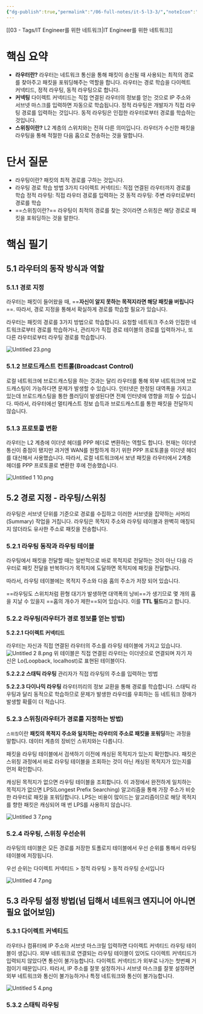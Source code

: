 ```yaml
---
{"dg-publish":true,"permalink":"/06-full-notes/it-5-l3-3/","noteIcon":""}
---
```


[[03 - Tags/IT Engineer를 위한 네트워크\|IT Engineer를 위한 네트워크]]
# 핵심 요약
- **라우터란?**
	라우터는 네트워크 통신을 통해 패킷이 송신될 때 사용되는 최적의 경로를 찾아주고 패킷을 포워딩해주는 역할을 합니다.
	라우터는 경로 학습을 다이렉트 커넥티드, 정적 라우팅, 동적 라우팅으로 합니다.
- **커넥팅**
	다이렉트 커넥티드는 직접 연결된 라우터의 정보를 얻는 것으로 IP 주소와 서브넷 마스크를 입력하면 자동으로 학습됩니다.
	정적 라우팅은 개발자가 직접 라우팅 경로를 입력하는 것입니다.
	동적 라우팅은 인접한 라우터로부터 경로를 학습하는 것입니다.
- **스위칭이란?**
	L2 계층의 스위치와는 전혀 다른 의미입니다. 라우터가 수신한 패킷을 라우팅을 통해 적절한 다음 홉으로 전송하는 것을 말합니다.
# 단서 질문
- 라우팅이란?
    패킷의 최적 경로를 구하는 것입니다.
- 라우팅 경로 학습 방법 3가지
    다이렉트 커넥티드: 직접 연결된 라우터까지 경로를 학습
    정적 라우팅: 직접 라우터 경로를 입력하는 것
    동적 라우팅: 주변 라우터로부터 경로를 학습
- ==스위칭이란?==
    라우팅이 최적의 경로를 찾는 것이라면 스위칭은 해당 경로로 패킷을 포워딩하는 것을 말한다.
# 핵심 필기
## 5.1 라우터의 동작 방식과 역할
### 5.1.1 경로 지정
라우터는 패킷이 들어왔을 때, ==**자신이 알지 못하는 목적지라면 해당 패킷을 버립니다**==. 따라서, 경로 지정을 통해서 확실하게 경로를 학습할 필요가 있습니다.

라우터는 패킷의 경로를 3가지 방법으로 학습합니다. 요청할 네트워크 주소와 인접한 네트워크로부터 경로를 학습하거나, 관리자가 직접 경로 테이블의 경로를 입력하거나, 또 다른 라우터로부터 라우팅 경로를 학습합니다.

![Untitled 23.png](/img/user/image/Untitled%2023.png)

### 5.1.2 브로드캐스트 컨트롤(Broadcast Control)
로컬 네트워크에 브로드캐스팅을 하는 것과는 달리 라우터를 통해 외부 네트워크에 브로드캐스팅이 가능하다면 문제가 발생할 수 있습니다. 인터넷은 한정된 대역폭을 가지고 있는데 브로드캐스팅을 통한 플러딩이 발생된다면 전체 인터넷에 영향을 끼칠 수 있습니다. 따라서, 라우터에선 멀티캐스트 정보 습득과 브로드캐스트를 통한 패킷을 전달하지 않습니다.

### 5.1.3 프로토콜 변환

라우터는 L2 계층에 이더넷 헤더를 PPP 헤더로 변환하는 역할도 합니다. 현재는 이더넷 통신이 중점이 됐지만 과거엔 WAN를 원할하게 하기 위한 PPP 프로토콜을 이더넷 헤더를 대신해서 사용했습니다. 따라서, 로컬 네트워크에서 보낸 패킷을 라우터에서 2계층 헤더를 PPP 프로토콜로 변환한 후에 전송했습니다.

![Untitled 1 10.png](/img/user/image/Untitled%201%2010.png)

## 5.2 경로 지정 - 라우팅/스위칭

라우팅은 서브넷 단위를 기준으로 경로를 수집하고 이러한 서브넷을 집약하는 서머리(Summary) 작업을 거칩니다. 라우팅은 목적지 주소와 라우팅 테이블과 완벽히 매칭되지 않더라도 유사한 주소로 패킷을 전송합니다.

### 5.2.1 라우팅 동작과 라우팅 테이블

라우팅에서 패킷을 전달할 때는 일반적으로 바로 목적지로 전달하는 것이 아닌 다음 라우터로 패킷 전달을 반복하다가 목적지에 도달하면 목적지에 패킷을 전달합니다.

따라서, 라우팅 테이블에는 목적지 주소와 다음 홉의 주소가 저장 되어 있습니다.

==라우팅도 스위치처럼 환형 대기가 발생하면 대역폭의 낭비==가 생기므로 몇 개의 홉을 지날 수 있을지 ==홉의 개수가 제한==되어 있습니다. 이를 **TTL 필드**라고 합니다.

### 5.2.2 라우팅(라우터가 경로 정보를 얻는 방법)

**5.2.2.1 다이렉트 커넥티드**

라우터는 자신과 직접 연결된 라우터의 주소를 라우팅 테이블에 가지고 있습니다.
![Untitled 2 8.png](/img/user/image/Untitled%202%208.png)
위 테이블은 직접 연결된 라우터는 이더넷으로 연결되며 자기 자신은 Lo(Loopback, localhost)로 표현된 테이블이다.

**5.2.2.2 스태틱 라우팅**
관리자가 직접 라우팅의 주소를 입력하는 방법

**5.2.2.3 다이나믹 라우팅**
라우터끼리의 정보 교환을 통해 경로를 학습합니다. 스태틱 라우팅과 달리 동적으로 학습하므로 문제가 발생한 라우터를 우회하는 등 네트워크 장애가 발생할 확률이 더 적습니다.

### 5.2.3 스위칭(라우터가 경로를 지정하는 방법)

`스위칭`이란 **패킷의 목적지 주소와 일치하는 라우터의 주소로 패킷을 포워딩**하는 과정을 말합니다. 데이터 계층의 장비인 스위치와는 다릅니다.

패킷을 라우팅 테이블에서 검색하기 이전에 캐싱된 목적지가 있는지 확인합니다. 패킷은 스위칭 과정에서 바로 라우팅 테이블을 조회하는 것이 아닌 캐싱된 목적지가 있는지를 먼저 확인합니다.

캐싱된 목적지가 없으면 라우팅 테이블을 조회합니다. 이 과정에서 완전하게 일치하는 목적지가 없으면 LPS(Longest Prefix Searching) 알고리즘을 통해 가장 주소가 비슷한 라우터로 패킷을 포워딩합니다. LPS는 비용이 많이드는 알고리즘이므로 해당 목적지를 향한 패킷은 캐싱되어 매 번 LPS를 사용하지 않습니다.

![Untitled 3 7.png](/img/user/image/Untitled%203%207.png)

### 5.2.4 라우팅, 스위칭 우선순위
라우팅의 테이블은 모든 경로를 저장한 토폴로지 테이블에서 우선 순위를 통해서 라우팅 테이블에 저장됩니다.

우선 순위는 다이렉트 커넥티드 > 정적 라우팅 > 동적 라우팅 순서입니다

![Untitled 4 7.png](/img/user/image/Untitled%204%207.png)

## 5.3 라우팅 설정 방법(넘 딥해서 네트워크 엔지니어 아니면 필요 없어보임)

### 5.3.1 다이렉트 커넥티드

라우터나 컴퓨터에 IP 주소와 서브넷 마스크릴 입력하면 다이렉트 커넥티드 라우팅 테이블이 생깁니다. 외부 네트워크로 연결되는 라우팅 테이블이 있어도 다이렉트 커넥티드가 입력되지 않았다면 통신이 불가능합니다. 다이렉트 커넥티드가 외부로 나가는 첫번째 거점이기 때문입니다. 따라서, IP 주소를 잘못 설정하거나 서브넷 마스크를 잘못 설정하면 외부 네트워크와 통신이 불가능하거나 특정 네트워크와 통신이 불가능합니다.

![Untitled 5 4.png](/img/user/image/Untitled%205%204.png)

### 5.3.2 스태틱 라우팅

